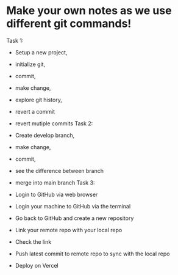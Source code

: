 # Make your own notes as we use different git commands!
Task 1:

- Setup a new project,
- initialize git,
- commit,
- make change,
- explore git history,
- revert a commit
- revert mutiple commits
Task 2:

- Create develop branch,
- make change,
- commit,
- see the difference between branch
- merge into main branch
Task 3:

- Login to GitHub via web browser
- Login your machine to GitHub via the terminal
- Go back to GitHub and create a new repository
- Link your remote repo with your local repo
- Check the link
- Push latest commit to remote repo to sync with the local repo
- Deploy on Vercel